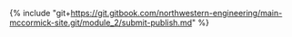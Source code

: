 {% include "git+https://git.gitbook.com/northwestern-engineering/main-mccormick-site.git/module_2/submit-publish.md" %}

